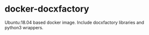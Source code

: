 # docker-docxfactory
Ubuntu:18.04 based docker image. Include docxfactory libraries and python3 wrappers.
